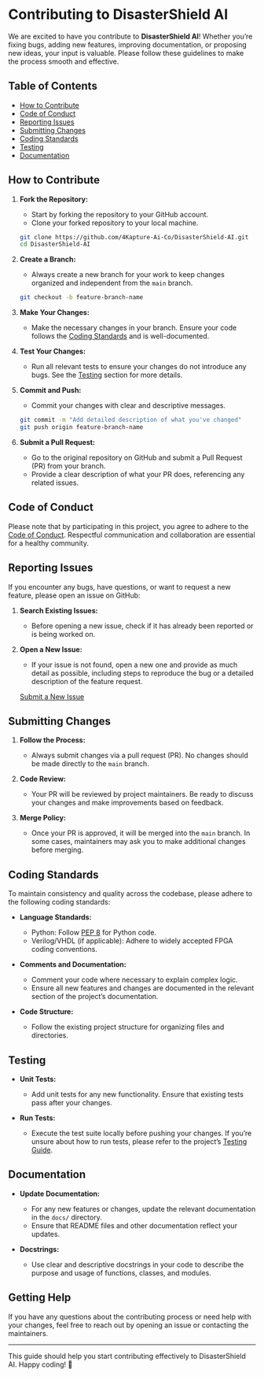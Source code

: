 # Contributing to DisasterShield AI

We are excited to have you contribute to **DisasterShield AI**! Whether you’re fixing bugs, adding new features, improving documentation, or proposing new ideas, your input is valuable. Please follow these guidelines to make the process smooth and effective.

## Table of Contents

- [How to Contribute](#how-to-contribute)
- [Code of Conduct](#code-of-conduct)
- [Reporting Issues](#reporting-issues)
- [Submitting Changes](#submitting-changes)
- [Coding Standards](#coding-standards)
- [Testing](#testing)
- [Documentation](#documentation)

## How to Contribute

1. **Fork the Repository:**
   - Start by forking the repository to your GitHub account.
   - Clone your forked repository to your local machine.

   ```bash
   git clone https://github.com/4Kapture-Ai-Co/DisasterShield-AI.git
   cd DisasterShield-AI
   ```

2. **Create a Branch:**
   - Always create a new branch for your work to keep changes organized and independent from the `main` branch.

   ```bash
   git checkout -b feature-branch-name
   ```

3. **Make Your Changes:**
   - Make the necessary changes in your branch. Ensure your code follows the [Coding Standards](#coding-standards) and is well-documented.

4. **Test Your Changes:**
   - Run all relevant tests to ensure your changes do not introduce any bugs. See the [Testing](#testing) section for more details.

5. **Commit and Push:**
   - Commit your changes with clear and descriptive messages.

   ```bash
   git commit -m "Add detailed description of what you've changed"
   git push origin feature-branch-name
   ```

6. **Submit a Pull Request:**
   - Go to the original repository on GitHub and submit a Pull Request (PR) from your branch. 
   - Provide a clear description of what your PR does, referencing any related issues.

## Code of Conduct

Please note that by participating in this project, you agree to adhere to the [Code of Conduct](CODE_OF_CONDUCT.md). Respectful communication and collaboration are essential for a healthy community.

## Reporting Issues

If you encounter any bugs, have questions, or want to request a new feature, please open an issue on GitHub:

1. **Search Existing Issues:**
   - Before opening a new issue, check if it has already been reported or is being worked on.

2. **Open a New Issue:**
   - If your issue is not found, open a new one and provide as much detail as possible, including steps to reproduce the bug or a detailed description of the feature request.

   [Submit a New Issue](https://github.com/4Kapture-Ai-Co/DisasterShield-AI/issues/new)

## Submitting Changes

1. **Follow the Process:**
   - Always submit changes via a pull request (PR). No changes should be made directly to the `main` branch.

2. **Code Review:**
   - Your PR will be reviewed by project maintainers. Be ready to discuss your changes and make improvements based on feedback.

3. **Merge Policy:**
   - Once your PR is approved, it will be merged into the `main` branch. In some cases, maintainers may ask you to make additional changes before merging.

## Coding Standards

To maintain consistency and quality across the codebase, please adhere to the following coding standards:

- **Language Standards:**
  - Python: Follow [PEP 8](https://www.python.org/dev/peps/pep-0008/) for Python code.
  - Verilog/VHDL (if applicable): Adhere to widely accepted FPGA coding conventions.

- **Comments and Documentation:**
  - Comment your code where necessary to explain complex logic.
  - Ensure all new features and changes are documented in the relevant section of the project’s documentation.

- **Code Structure:**
  - Follow the existing project structure for organizing files and directories.

## Testing

- **Unit Tests:**
  - Add unit tests for any new functionality. Ensure that existing tests pass after your changes.
  
- **Run Tests:**
  - Execute the test suite locally before pushing your changes. If you’re unsure about how to run tests, please refer to the project’s [Testing Guide](TESTING.md).

## Documentation

- **Update Documentation:**
  - For any new features or changes, update the relevant documentation in the `docs/` directory.
  - Ensure that README files and other documentation reflect your updates.

- **Docstrings:**
  - Use clear and descriptive docstrings in your code to describe the purpose and usage of functions, classes, and modules.

## Getting Help

If you have any questions about the contributing process or need help with your changes, feel free to reach out by opening an issue or contacting the maintainers.

---

This guide should help you start contributing effectively to DisasterShield AI. Happy coding! 🎉

